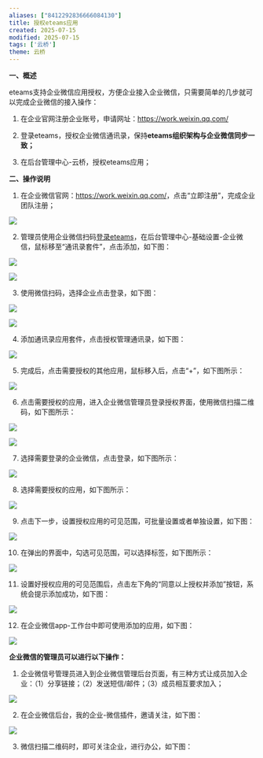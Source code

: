 ```yaml
---
aliases: ["8412292836666084130"]
title: 授权eteams应用
created: 2025-07-15
modified: 2025-07-15
tags: ['云桥']
theme: 云桥
---
```


**一、概述**

eteams支持企业微信应用授权，方便企业接入企业微信，只需要简单的几步就可以完成企业微信的接入操作：

1. 在企业官网注册企业账号，申请网址：<https://work.weixin.qq.com/>

2. 登录eteams，授权企业微信通讯录，保持**eteams组织架构与企业微信同步一致；**

3. 在后台管理中心-云桥，授权eteams应用；

**二、操作说明**

1. 在企业微信官网：<https://work.weixin.qq.com/>，点击“立即注册”，完成企业团队注册；

![](https://myhelpdoc.oss-cn-heyuan.aliyuncs.com/mdimages/a734d22e314ad6b35dfbb276954ff821.jpg)

2. 管理员使用企业微信扫码[登录eteams](https://passport.eteams.cn/login?service=https%3A%2F%2Fwww.eteams.cn)，在后台管理中心-基础设置-企业微信，鼠标移至“通讯录套件”，点击添加，如下图：

![](https://myhelpdoc.oss-cn-heyuan.aliyuncs.com/mdimages/327f65e96cee4b61b58fc0248f089852.jpg)

![](https://myhelpdoc.oss-cn-heyuan.aliyuncs.com/mdimages/67e2fc48592dea38a285293b464a9041.jpg)

3. 使用微信扫码，选择企业点击登录，如下图：

![](https://myhelpdoc.oss-cn-heyuan.aliyuncs.com/mdimages/7dd9c136270464124b2eca9398fed65d.jpg)

![](https://myhelpdoc.oss-cn-heyuan.aliyuncs.com/mdimages/3f48dd629999743b0a51e653bd595761.jpg)

4. 添加通讯录应用套件，点击授权管理通讯录，如下图：

![](https://myhelpdoc.oss-cn-heyuan.aliyuncs.com/mdimages/9e31663bad89761ef2fe13cb3ff15df1.jpg)

5. 完成后，点击需要授权的其他应用，鼠标移入后，点击“+”，如下图所示：

![](https://myhelpdoc.oss-cn-heyuan.aliyuncs.com/mdimages/3482a16f5be036e55f4a9eb8b5936270.jpg)

6. 点击需要授权的应用，进入企业微信管理员登录授权界面，使用微信扫描二维码，如下图所示：

**![](https://myhelpdoc.oss-cn-heyuan.aliyuncs.com/mdimages/e0268c102b6f7381f47923f477e33c6e.jpg)**

**![](https://myhelpdoc.oss-cn-heyuan.aliyuncs.com/mdimages/c52de638de8e48c1ed3174731e740831.jpg)**

7. 选择需要登录的企业微信，点击登录，如下图所示：

**![](https://myhelpdoc.oss-cn-heyuan.aliyuncs.com/mdimages/f817d658973589261ecad72a11bf4939.jpg)**

8. 选择需要授权的应用，如下图所示：

![](https://myhelpdoc.oss-cn-heyuan.aliyuncs.com/mdimages/34e887736dec2d84f8842499e5e4f154.jpg)

9. 点击下一步，设置授权应用的可见范围，可批量设置或者单独设置，如下图：

![](https://myhelpdoc.oss-cn-heyuan.aliyuncs.com/mdimages/d33e0859cbe6f37e3339271174080ce9.jpg)

10. 在弹出的界面中，勾选可见范围，可以选择标签，如下图所示：

![](https://myhelpdoc.oss-cn-heyuan.aliyuncs.com/mdimages/3330162e41d3554f1de434aaea70b504.jpg)

11. 设置好授权应用的可见范围后，点击左下角的“同意以上授权并添加”按钮，系统会提示添加成功，如下图：

![](https://myhelpdoc.oss-cn-heyuan.aliyuncs.com/mdimages/16dd09d57891c59d3cba197ae51c079a.jpg)

12. 在企业微信app-工作台中即可使用添加的应用，如下图：

![](https://myhelpdoc.oss-cn-heyuan.aliyuncs.com/mdimages/d64c1fd5d95e7be5be68b43b7b8e801f.jpg)

**企业微信的管理员可以进行以下操作：**

1. 企业微信号管理员进入到企业微信管理后台页面，有三种方式让成员加入企业：（1）分享链接；（2）发送短信/邮件；（3）成员相互要求加入；

![](https://myhelpdoc.oss-cn-heyuan.aliyuncs.com/mdimages/d6aeb6729fb07a2887af4a2c16838fed.jpg)

2. 在企业微信后台，我的企业-微信插件，邀请关注，如下图：

![](https://myhelpdoc.oss-cn-heyuan.aliyuncs.com/mdimages/be17553dd2c9667cf8fdfec91a66d875.jpg)

3. 微信扫描二维码时，即可关注企业，进行办公，如下图：

